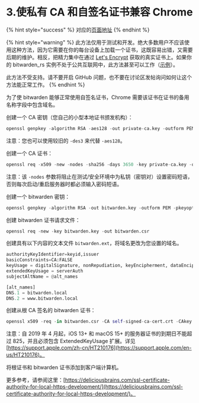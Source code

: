 # 3.使私有 CA 和自签名证书兼容 Chrome

{% hint style="success" %}
对应的[页面地址](https://github.com/dani-garcia/bitwarden_rs/wiki/Private-CA-and-self-signed-certs-that-work-with-Chrome)
{% endhint %}

{% hint style="warning" %}
此方法仅用于测试和开发。绝大多数用户不应该使用这种方法，因为它需要在你的每台设备上加载一个证书，这既容易出错，又需要后期的维护。相反，把精力集中在通过 [Let's Encrypt](https://letsencrypt.org/getting-started/) 获取的真实证书上。如果你的 bitwarden\_rs 实例不处于公共互联网中，此方法甚至可以工作（[示例](running-a-private-bitwarden_rs-instance-with-lets-encrypt-certs.md)）。

此方法不受支持。请不要开启 GitHub 问题，也不要在讨论区发帖询问如何让这个方法能正常工作。
{% endhint %}

为了使 bitwarden 能够正常使用自签名证书，Chrome 需要该证书在证书的备用名称字段中包含域名。

创建一个 CA 密钥（您自己的小型本地证书颁发机构）：

```python
openssl genpkey -algorithm RSA -aes128 -out private-ca.key -outform PEM -pkeyopt rsa_keygen_bits:2048
```

注意：您也可以使用较旧的 `-des3` 来代替 `-aes128`。

创建一个 CA 证书：

```python
openssl req -x509 -new -nodes -sha256 -days 3650 -key private-ca.key -out self-signed-ca-cert.crt
```

注意：该 `-nodes` 参数将阻止在测试/安全环境中为私钥（密钥对）设置密码短语，否则每次启动/重启服务器时都必须输入密码短语。

创建一个 bitwarden 密钥：

```python
openssl genpkey -algorithm RSA -out bitwarden.key -outform PEM -pkeyopt rsa_keygen_bits:2048
```

创建 bitwarden 证书请求文件：

```python
openssl req -new -key bitwarden.key -out bitwarden.csr
```

创建具有以下内容的文本文件 `bitwarden.ext`，将域名更改为您设置的域名。

```python
authorityKeyIdentifier=keyid,issuer
basicConstraints=CA:FALSE
keyUsage = digitalSignature, nonRepudiation, keyEncipherment, dataEncipherment
extendedKeyUsage = serverAuth
subjectAltName = @alt_names

[alt_names]
DNS.1 = bitwarden.local
DNS.2 = www.bitwarden.local
```

创建从根 CA 签名的 bitwarden 证书：

```python
openssl x509 -req -in bitwarden.csr -CA self-signed-ca-cert.crt -CAkey private-ca.key -CAcreateserial -out bitwarden.crt -days 365 -sha256 -extfile bitwarden.ext
```

注意：自 2019 年 4 月起，iOS 13+ 和 macOS 15+ 的服务器证书的到期日不能超过 825，并且必须包含 ExtendedKeyUsage 扩展。详见 [https://support.apple.com/zh-cn/HT210176](https://support.apple.com/en-us/HT210176)。

将根证书和 bitwarden 证书添加到客户端计算机。

更多参考，请参阅这里：[https://deliciousbrains.com/ssl-certificate-authority-for-local-https-development/](https://deliciousbrains.com/ssl-certificate-authority-for-local-https-development/)。

